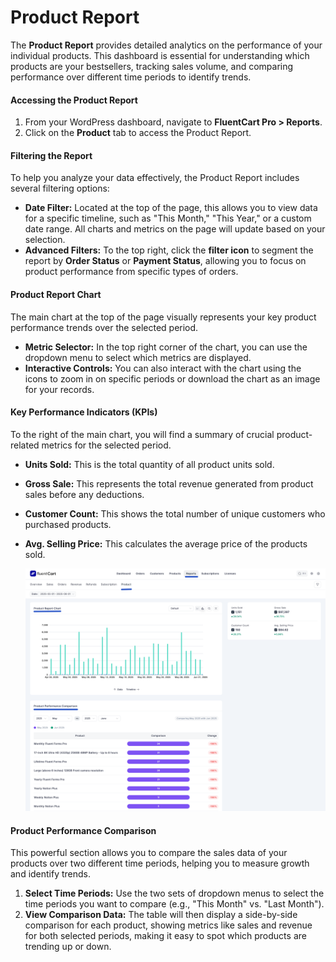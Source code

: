 # Product Report

The **Product Report** provides detailed analytics on the performance of your individual products. This dashboard is essential for understanding which products are your bestsellers, tracking sales volume, and comparing performance over different time periods to identify trends.

#### Accessing the Product Report

1.  From your WordPress dashboard, navigate to **FluentCart Pro > Reports**.
2.  Click on the **Product** tab to access the Product Report.

#### Filtering the Report

To help you analyze your data effectively, the Product Report includes several filtering options:

* **Date Filter:** Located at the top of the page, this allows you to view data for a specific timeline, such as "This Month," "This Year," or a custom date range. All charts and metrics on the page will update based on your selection.
* **Advanced Filters:** To the top right, click the **filter icon** to segment the report by **Order Status** or **Payment Status**, allowing you to focus on product performance from specific types of orders.

#### Product Report Chart

The main chart at the top of the page visually represents your key product performance trends over the selected period.

* **Metric Selector:** In the top right corner of the chart, you can use the dropdown menu to select which metrics are displayed.
* **Interactive Controls:** You can also interact with the chart using the icons to zoom in on specific periods or download the chart as an image for your records.

#### Key Performance Indicators (KPIs)

To the right of the main chart, you will find a summary of crucial product-related metrics for the selected period.

* **Units Sold:** This is the total quantity of all product units sold.
* **Gross Sale:** This represents the total revenue generated from product sales before any deductions.
* **Customer Count:** This shows the total number of unique customers who purchased products.
* **Avg. Selling Price:** This calculates the average price of the products sold.

    ![Screenshot of Product Report Page](/guide/public/images/reporting-analytics/product-report.png)

#### Product Performance Comparison

This powerful section allows you to compare the sales data of your products over two different time periods, helping you to measure growth and identify trends.

1.  **Select Time Periods:** Use the two sets of dropdown menus to select the time periods you want to compare (e.g., "This Month" vs. "Last Month").
2.  **View Comparison Data:** The table will then display a side-by-side comparison for each product, showing metrics like sales and revenue for both selected periods, making it easy to spot which products are trending up or down.